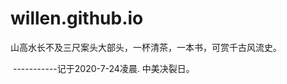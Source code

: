 # willen.github.io

山高水长不及三尺案头大部头，一杯清茶，一本书，可赏千古风流史。

​																													-----------记于2020-7-24凌晨. 中美决裂日。

